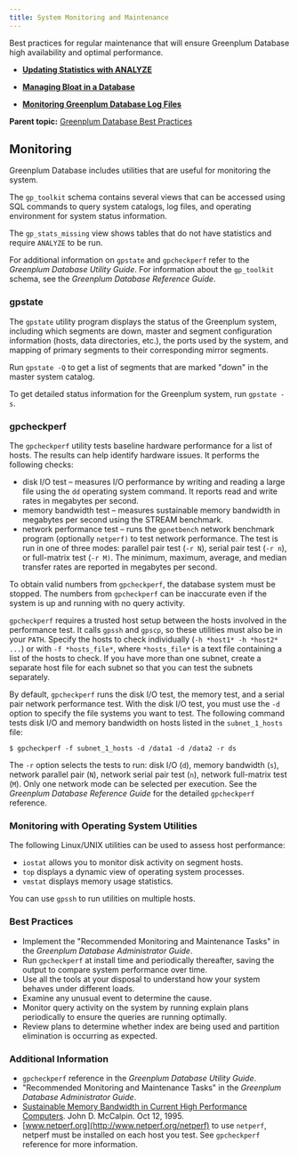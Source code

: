 ```yaml
---
title: System Monitoring and Maintenance 
---
```


Best practices for regular maintenance that will ensure Greenplum Database high availability and optimal performance.

-   **[Updating Statistics with ANALYZE](analyze.html)**  

-   **[Managing Bloat in a Database](bloat.html)**  

-   **[Monitoring Greenplum Database Log Files](logfiles.html)**  


**Parent topic:** [Greenplum Database Best Practices](intro.html)

## <a id="topic_izw_bwb_s4"></a>Monitoring 

Greenplum Database includes utilities that are useful for monitoring the system.

The `gp_toolkit` schema contains several views that can be accessed using SQL commands to query system catalogs, log files, and operating environment for system status information.

The `gp_stats_missing` view shows tables that do not have statistics and require `ANALYZE` to be run.

For additional information on `gpstate` and `gpcheckperf` refer to the *Greenplum Database Utility Guide*. For information about the `gp_toolkit` schema, see the *Greenplum Database Reference Guide*.

### <a id="gpstate"></a>gpstate 

The `gpstate` utility program displays the status of the Greenplum system, including which segments are down, master and segment configuration information \(hosts, data directories, etc.\), the ports used by the system, and mapping of primary segments to their corresponding mirror segments.

Run `gpstate -Q` to get a list of segments that are marked "down" in the master system catalog.

To get detailed status information for the Greenplum system, run `gpstate -s`.

### <a id="gpcheckperf"></a>gpcheckperf 

The `gpcheckperf` utility tests baseline hardware performance for a list of hosts. The results can help identify hardware issues. It performs the following checks:

-   disk I/O test – measures I/O performance by writing and reading a large file using the `dd` operating system command. It reports read and write rates in megabytes per second.
-   memory bandwidth test – measures sustainable memory bandwidth in megabytes per second using the STREAM benchmark.
-   network performance test – runs the `gpnetbench` network benchmark program \(optionally `netperf)` to test network performance. The test is run in one of three modes: parallel pair test \(`-r N`\), serial pair test \(`-r n`\), or full-matrix test \(`-r M)`. The minimum, maximum, average, and median transfer rates are reported in megabytes per second.

To obtain valid numbers from `gpcheckperf`, the database system must be stopped. The numbers from `gpcheckperf` can be inaccurate even if the system is up and running with no query activity.

`gpcheckperf` requires a trusted host setup between the hosts involved in the performance test. It calls `gpssh` and `gpscp`, so these utilities must also be in your `PATH`. Specify the hosts to check individually \(`-h *host1* -h *host2* ...`\) or with `-f *hosts_file*`, where `*hosts_file*` is a text file containing a list of the hosts to check. If you have more than one subnet, create a separate host file for each subnet so that you can test the subnets separately.

By default, `gpcheckperf` runs the disk I/O test, the memory test, and a serial pair network performance test. With the disk I/O test, you must use the `-d` option to specify the file systems you want to test. The following command tests disk I/O and memory bandwidth on hosts listed in the `subnet_1_hosts` file:

```
$ gpcheckperf -f subnet_1_hosts -d /data1 -d /data2 -r ds
```

The `-r` option selects the tests to run: disk I/O \(`d`\), memory bandwidth \(`s`\), network parallel pair \(`N`\), network serial pair test \(`n`\), network full-matrix test \(`M`\). Only one network mode can be selected per execution. See the *Greenplum Database Reference Guide* for the detailed `gpcheckperf` reference.

### <a id="monos"></a>Monitoring with Operating System Utilities 

The following Linux/UNIX utilities can be used to assess host performance:

-   `iostat` allows you to monitor disk activity on segment hosts.
-   `top` displays a dynamic view of operating system processes.
-   `vmstat` displays memory usage statistics.

You can use `gpssh` to run utilities on multiple hosts.

### <a id="bp1"></a>Best Practices 

-   Implement the "Recommended Monitoring and Maintenance Tasks" in the *Greenplum Database Administrator Guide*.
-   Run `gpcheckperf` at install time and periodically thereafter, saving the output to compare system performance over time.
-   Use all the tools at your disposal to understand how your system behaves under different loads.
-   Examine any unusual event to determine the cause.
-   Monitor query activity on the system by running explain plans periodically to ensure the queries are running optimally.
-   Review plans to determine whether index are being used and partition elimination is occurring as expected.

### <a id="addinfo"></a>Additional Information 

-   `gpcheckperf` reference in the *Greenplum Database Utility Guide*.
-   "Recommended Monitoring and Maintenance Tasks" in the *Greenplum Database Administrator Guide*.
-   [Sustainable Memory Bandwidth in Current High Performance Computers](http://www.cs.virginia.edu/%7Emccalpin/papers/bandwidth/bandwidth.html). John D. McCalpin. Oct 12, 1995.
-   [www.netperf.org](http://www.netperf.org/netperf) to use `netperf`, netperf must be installed on each host you test. See `gpcheckperf` reference for more information.

